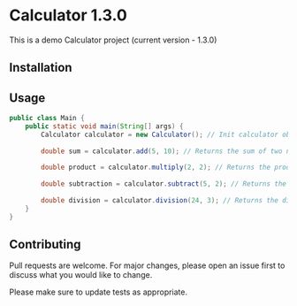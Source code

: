 # Calculator 1.3.0
This is a demo Calculator project (current version - 1.3.0)

## Installation

## Usage
```java
public class Main {
    public static void main(String[] args) {
        Calculator calculator = new Calculator(); // Init calculator object
        
        double sum = calculator.add(5, 10); // Returns the sum of two numbers
        
        double product = calculator.multiply(2, 2); // Returns the product of two numbers
        
        double subtraction = calculator.subtract(5, 2); // Returns the subtraction of two numbers
        
        double division = calculator.division(24, 3); // Returns the division of two numbers
    }
}
```
## Contributing
Pull requests are welcome. For major changes, please open an issue first to discuss what you would like to change.

Please make sure to update tests as appropriate.